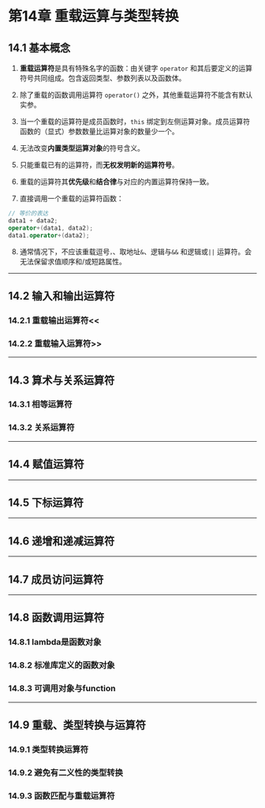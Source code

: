 # 第14章 重载运算与类型转换

## 14.1 基本概念

1. **重载运算符**是具有特殊名字的函数：由关键字 `operator` 和其后要定义的运算符号共同组成。包含返回类型、参数列表以及函数体。
2. 除了重载的函数调用运算符 `operator()` 之外，其他重载运算符不能含有默认实参。
3. 当一个重载的运算符是成员函数时，`this` 绑定到左侧运算对象。成员运算符函数的（显式）参数数量比运算对象的数量少一个。
4. 无法改变**内置类型运算对象**的符号含义。
5. 只能重载已有的运算符，而**无权发明新的运算符号**。
6. 重载的运算符其**优先级**和**结合律**与对应的内置运算符保持一致。

7. 直接调用一个重载的运算符函数：

```c++
// 等价的表达
data1 + data2;
operator+(data1, data2);
data1.operator+(data2);
```

8. 通常情况下，不应该重载逗号`，`、取地址`&`、逻辑与`&&` 和逻辑或`||` 运算符。会无法保留求值顺序和/或短路属性。

----

## 14.2 输入和输出运算符

### 14.2.1 重载输出运算符<<


### 14.2.2 重载输入运算符>>


----

## 14.3 算术与关系运算符

### 14.3.1 相等运算符


### 14.3.2 关系运算符


----

## 14.4 赋值运算符

----

## 14.5 下标运算符


----

## 14.6 递增和递减运算符


---


## 14.7 成员访问运算符


---


## 14.8 函数调用运算符

### 14.8.1 lambda是函数对象

### 14.8.2 标准库定义的函数对象

### 14.8.3 可调用对象与function

---

## 14.9 重载、类型转换与运算符

### 14.9.1 类型转换运算符

### 14.9.2 避免有二义性的类型转换

### 14.9.3 函数匹配与重载运算符